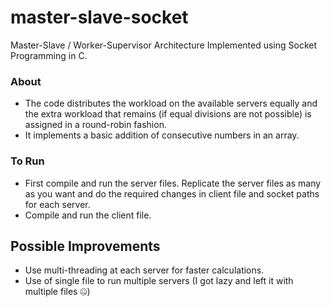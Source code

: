 # master-slave-socket
Master-Slave / Worker-Supervisor Architecture Implemented using Socket Programming in C. 

### About
- The code distributes the workload on the available servers equally and the extra workload that remains (if equal divisions are not possible) is assigned in a round-robin fashion. 
- It implements a basic addition of consecutive numbers in an array. 

### To Run
- First compile and run the server files. Replicate the server files as many as you want and do the required changes in client file and socket paths for each server.
- Compile and run the client file.

## Possible Improvements
- Use multi-threading at each server for faster calculations.
- Use of single file to run multiple servers (I got lazy and left it with multiple files 🤐)
